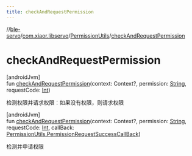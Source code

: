 ```yaml
---
title: checkAndRequestPermission
---
```

//[ble-servo](../../../index.html)/[com.xiaor.libservo](../index.html)/[PermissionUtils](index.html)/[checkAndRequestPermission](check-and-request-permission.html)



# checkAndRequestPermission



[androidJvm]\
fun [checkAndRequestPermission](check-and-request-permission.html)(context: Context?, permission: [String](https://kotlinlang.org/api/latest/jvm/stdlib/kotlin/-string/index.html), requestCode: [Int](https://kotlinlang.org/api/latest/jvm/stdlib/kotlin/-int/index.html))



检测权限并请求权限：如果没有权限，则请求权限





[androidJvm]\
fun [checkAndRequestPermission](check-and-request-permission.html)(context: Context?, permission: [String](https://kotlinlang.org/api/latest/jvm/stdlib/kotlin/-string/index.html), requestCode: [Int](https://kotlinlang.org/api/latest/jvm/stdlib/kotlin/-int/index.html), callBack: [PermissionUtils.PermissionRequestSuccessCallBack](-permission-request-success-call-back/index.html))



检测并申请权限




